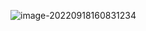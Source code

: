 ![image-20220918160831234](https://blog-pic-1313935212.cos.ap-guangzhou.myqcloud.com/imgs/202209181608299.png)



